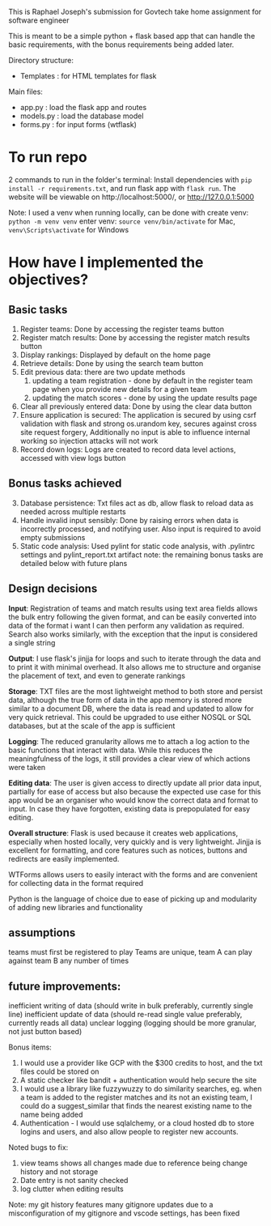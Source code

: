
This is Raphael Joseph's submission for Govtech take home assignment for software engineer

This is meant to be a simple python + flask based app that can handle the basic requirements, with the bonus requirements being added later.

Directory structure:
- Templates : for HTML templates for flask

Main files:
- app.py : load the flask app and routes
- models.py : load the database model
- forms.py : for input forms (wtflask)

# To run repo
2 commands to run in the folder's terminal: Install dependencies with `pip install -r requirements.txt`, and run flask app with `flask run`. 
The website will be viewable on http://localhost:5000/, or http://127.0.0.1:5000

Note: I used a venv when running locally, can be done with
    create venv: `python -m venv venv`
    enter venv: `source venv/bin/activate` for Mac, `venv\Scripts\activate` for Windows

# How have I implemented the objectives?
## Basic tasks
1. Register teams: Done by accessing the register teams button
2. Register match results: Done by accessing the register match results button
3. Display rankings: Displayed by default on the home page
4. Retrieve details: Done by using the search team button
5. Edit previous data: there are two update methods
    1. updating a team registration - done by default in the register team page when you provide new details for a given team
    2. updating the match scores - done by using the update results page
6. Clear all previously entered data: Done by using the clear data button
7. Ensure application is secured: The application is secured by using csrf validation with flask and strong os.urandom key, secures against cross site request forgery,
    Additionally no input is able to influence internal working so injection attacks will not work
8. Record down logs: Logs are created to record data level actions, accessed with view logs button

## Bonus tasks achieved
3. Database persistence: Txt files act as db, allow flask to reload data as needed across multiple restarts
4. Handle invalid input sensibly: Done by raising errors when data is incorrectly processed, and notifying user. Also input is required to avoid empty submissions
7. Static code analysis: Used pylint for static code analysis, with .pylintrc settings and pylint_report.txt artifact
note: the remaining bonus tasks are detailed below with future plans

## Design decisions
**Input**:
Registration of teams and match results using text area fields allows the bulk entry following the given format, and can be easily converted into data of the format i want
I can then perform any validation as required. Search also works similarly, with the exception that the input is considered a single string

**Output**:
I use flask's jinjja for loops and such to iterate through the data and to print it with minimal overhead. It also allows me to structure and organise the placement of text,
and even to generate rankings

**Storage**:
TXT files are the most lightweight method to both store and persist data, although the true form of data in the app memory is stored more similar to a document DB, where the data
is read and updated to allow for very quick retrieval. This could be upgraded to use either NOSQL or SQL databases, but at the scale of the app is sufficient

**Logging**:
The reduced granularity allows me to attach a log action to the basic functions that interact with data. While this reduces the meaningfulness of the logs, it still
provides a clear view of which actions were taken

**Editing data**:
The user is given access to directly update all prior data input, partially for ease of access but also because the expected use case for this app would be an organiser
who would know the correct data and format to input. In case they have forgotten, existing data is prepopulated for easy editing.

**Overall structure**:
Flask is used because it creates web applications, especially when hosted locally, very quickly and is very lightweight. Jinjja is excellent for formatting, and core features
such as notices, buttons and redirects are easily implemented. 

WTForms allows users to easily interact with the forms and are convenient for collecting data in the format required

Python is the language of choice due to ease of picking up and modularity of adding new libraries and functionality

## assumptions
teams must first be registered to play
Teams are unique, team A can play against team B any number of times

## future improvements:
inefficient writing of data (should write in bulk preferably, currently single line)
inefficient update of data (should re-read single value preferably, currently reads all data)
unclear logging (logging should be more granular, not just button based)

Bonus items:
1. I would use a provider like GCP with the $300 credits to host, and the txt files could be stored on 
2. A static checker like bandit + authentication would help secure the site
5. I would use a library like fuzzywuzzy to do similarity searches, eg. when a team is added to the register matches and its not an existing team,
    I could do a suggest_similar that finds the nearest existing name to the name being added
6. Authentication - I would use sqlalchemy, or a cloud hosted db to store logins and users, and also allow people to register new accounts. 

Noted bugs to fix:
1. view teams shows all changes made due to reference being change history and not storage
2. Date entry is not sanity checked
3. log clutter when editing results

Note: my git history features many gitignore updates due to a misconfiguration of my gitignore and vscode settings, has been fixed
